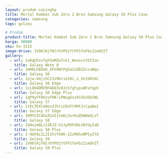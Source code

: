 ```yaml
---
layout: produk-casinghp
title: Mortal Kombat Sub Zero 2 Bros Samsung Galaxy S9 Plus Case
categories: samsung
tags: galaxy

# Produk
product-title: Mortal Kombat Sub Zero 2 Bros Samsung Galaxy S9 Plus Case
harga: 90000
sku: hn-3115
image-drive: 1V96lRjT6CrhYPUjYtFP1foFbiZimUhIT
gallery:
  - url: 1uRqU5zxfqYSeMZw7ck1_WnusvstGtIon
    title: Galaxy Note 8
  - url: 1HHKLhEDmX_GFUXWtPq5a1zGDZ2ccuWqu
    title: Galaxy S6
  - url: 12jw-hmjihC23z9brie26i_o_Xn1VH1kC
    title: Galaxy S6 Edge
  - url: 1cLUO4DMZ9FAKQ3z83ckfgFypuWFafqp5
    title: Galaxy S6 Edge Plus
  - url: 1qP9yFF86zvFDN-LPWugGsz915kUSQJWL
    title: Galaxy S7
  - url: 1tELTEXlmOon2JhrLCKUYY4MtJslywBa1
    title: Galaxy S7 Edge
  - url: 1hMYCXC4GLR2o5jVaKLSorKuQ5W8mGLsT
    title: Galaxy S8
  - url: 1SAximBLzIZKJZ-VzJyMXFd0LS0tUyIaR
    title: Galaxy S8 Plus
  - url: 1-9GF8i1LZIIFvfSH6-Z2zMkhuMP5yZ7d
    title: Galaxy S9
  - url: 1V96lRjT6CrhYPUjYtFP1foFbiZimUhIT
    title: Galaxy S9 Plus
---
```

